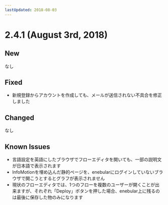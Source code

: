 ```yaml
---
lastUpdated: 2018-08-03
---
```


# 2.4.1 (August 3rd, 2018)

## New

なし

## Fixed

- 新規登録からアカウントを作成しても、メールが送信されない不具合を修正しました

## Changed

なし

## Known Issues

* 言語設定を英語にしたブラウザでフローエディタを開いても、一部の説明文が日本語で表示されます
* InfoMotionを埋め込んだ静的ページを、enebularにログインしていないブラウザで開こうとするとグラフが表示されません
* 現状のフローエディタでは、1つのフローを複数のユーザーが開くことが出来ますが、それぞれ「Deploy」ボタンを押した場合、enebular上に残るのは最後に保存した物のみになります